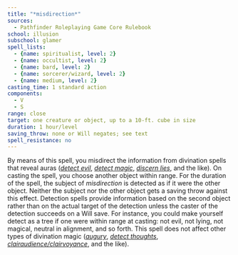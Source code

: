 ```yaml
---
title: "*misdirection*"
sources:
  - Pathfinder Roleplaying Game Core Rulebook
school: illusion
subschool: glamer
spell_lists:
  - {name: spiritualist, level: 2}
  - {name: occultist, level: 2}
  - {name: bard, level: 2}
  - {name: sorcerer/wizard, level: 2}
  - {name: medium, level: 2}
casting_time: 1 standard action
components:
  - V
  - S
range: close
target: one creature or object, up to a 10-ft. cube in size
duration: 1 hour/level
saving_throw: none or Will negates; see text
spell_resistance: no
---
```


By means of this spell, you misdirect the information from divination spells that reveal auras ([*detect evil*](/spells/detect-evil/), [*detect magic*](/spells/detect-magic/), [*discern lies*](/spells/discern-lies/), and the like). On casting the spell, you choose another object within range. For the duration of the spell, the subject of *misdirection* is detected as if it were the other object. Neither the subject nor the other object gets a saving throw against this effect. Detection spells provide information based on the second object rather than on the actual target of the detection unless the caster of the detection succeeds on a Will save. For instance, you could make yourself detect as a tree if one were within range at casting: not evil, not lying, not magical, neutral in alignment, and so forth. This spell does not affect other types of divination magic ([*augury*](/spells/augury/), [*detect thoughts*](/spells/detect-thoughts/), [*clairaudience/clairvoyance*](/spells/clairaudience-clairvoyance/), and the like).

